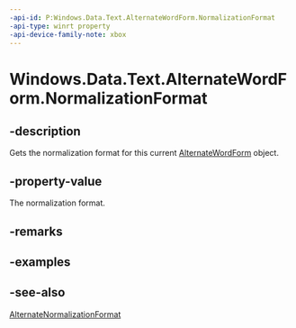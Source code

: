 ```yaml
---
-api-id: P:Windows.Data.Text.AlternateWordForm.NormalizationFormat
-api-type: winrt property
-api-device-family-note: xbox
---
```


<!-- Property syntax
public Windows.Data.Text.AlternateNormalizationFormat NormalizationFormat { get; }
-->

# Windows.Data.Text.AlternateWordForm.NormalizationFormat

## -description
Gets the normalization format for this current [AlternateWordForm](alternatewordform.md) object.

## -property-value
The normalization format.

## -remarks

## -examples

## -see-also
[AlternateNormalizationFormat](alternatenormalizationformat.md)